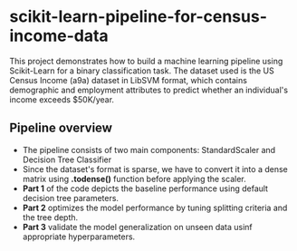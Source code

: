 # scikit-learn-pipeline-for-census-income-data
This project demonstrates how to build a machine learning pipeline using Scikit-Learn for a binary classification task. The dataset used is the US Census Income (a9a) dataset in LibSVM format, which contains demographic and employment attributes to predict whether an individual's income exceeds $50K/year.

## Pipeline overview
- The pipeline consists of two main components: StandardScaler and Decision Tree Classifier
- Since the dataset's format is sparse, we have to convert it into a dense matrix using **.todense()** function before applying the scaler.
- **Part 1** of the code depicts the baseline performance using default decision tree parameters.
- **Part 2** optimizes the model performance by tuning splitting criteria and the tree depth.
- **Part 3** validate the model generalization on unseen data usinf appropriate hyperparameters.
